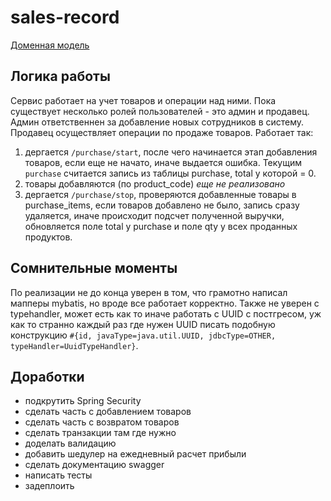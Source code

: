 # sales-record

[Доменная модель](https://miro.com/app/board/uXjVNRh7DPk=/?share_link_id=991775473069)

## Логика работы

Сервис работает на учет товаров и операции над ними. Пока существует несколько ролей
пользователей - это админ и продавец. Админ ответственнен за добавление новых сотрудников в систему.
Продавец осуществляет операции по продаже товаров. Работает так:
1. дергается `/purchase/start`, после чего начинается этап добавления товаров, если еще не начато, иначе выдается ошибка.
Текущим `purchase` считается запись из таблицы purchase, total у которой = 0.
2. товары добавляются (по product_code) _еще не реализовано_
3. дергается `/purchase/stop`, проверяются добавленные товары в purchase_items,
если товаров добавлено не было, запись сразу удаляется, иначе происходит подсчет полученной выручки, обновляется поле
total у purchase и поле qty у всех проданных продуктов.

## Сомнительные моменты

По реализации не до конца уверен в том, что грамотно написал мапперы mybatis, но вроде все работает корректно.
Также не уверен с typehandler, может есть как то иначе работать с UUID с постгресом, уж как то странно каждый раз где нужен UUID
 писать подобную конструкцию `#{id, javaType=java.util.UUID, jdbcType=OTHER, typeHandler=UuidTypeHandler}`.

## Доработки

* подкрутить Spring Security
* сделать часть с добавлением товаров
* сделать часть с возвратом товаров
* сделать транзакции там где нужно
* доделать валидацию
* добавить шедулер на ежедневный расчет прибыли
* сделать документацию swagger
* написать тесты
* задеплоить